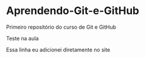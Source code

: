 # Aprendendo-Git-e-GitHub
Primeiro repositório do curso de Git e GitHub

Teste na aula

Essa linha eu adicionei diretamente no site
